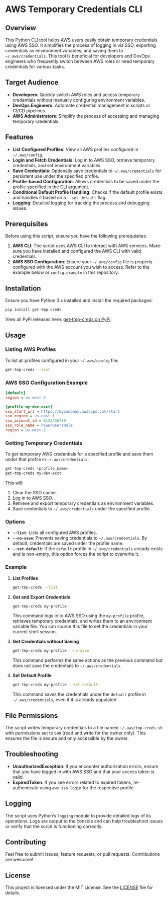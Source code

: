 # AWS Temporary Credentials CLI

## Overview

This Python CLI tool helps AWS users easily obtain temporary credentials using AWS SSO. It simplifies the process of logging in via SSO, exporting credentials as environment variables, and saving them to `~/.aws/credentials`. This tool is beneficial for developers and DevOps engineers who frequently switch between AWS roles or need temporary credentials for various tasks.

## Target Audience

- **Developers**: Quickly switch AWS roles and access temporary credentials without manually configuring environment variables.
- **DevOps Engineers**: Automate credential management in scripts or CI/CD pipelines.
- **AWS Administrators**: Simplify the process of accessing and managing temporary credentials.

## Features

- **List Configured Profiles**: View all AWS profiles configured in `~/.aws/config`.
- **Login and Fetch Credentials**: Log in to AWS SSO, retrieve temporary credentials, and set environment variables.
- **Save Credentials**: Optionally save credentials to `~/.aws/credentials` for persistent use under the specified profile.
- **Profile-based Configuration**: Allows credentials to be saved under the profile specified in the CLI argument.
- **Conditional Default Profile Handling**: Checks if the default profile exists and handles it based on a `--set-default` flag.
- **Logging**: Detailed logging for tracking the process and debugging issues.

## Prerequisites

Before using this script, ensure you have the following prerequisites:

1. **AWS CLI**: The script uses AWS CLI to interact with AWS services. Make sure you have installed and configured the AWS CLI with valid credentials.
2. **AWS SSO Configuration**: Ensure your `~/.aws/config` file is properly configured with the AWS account you wish to access. Refer to the example below or `config.example` in this repository.

## Installation

Ensure you have Python 3.x installed and install the required packages:

```bash
pip install get-tmp-creds
```

View all PyPi releases here: [get-tmp-creds on PyPi](https://pypi.org/project/get-tmp-creds/).

## Usage

### Listing AWS Profiles

To list all profiles configured in your `~/.aws/config` file:

```bash
get-tmp-creds --list
```

### AWS SSO Configuration Example

```ini
[default]
region = us-west-2

[profile my-dev-acct]
sso_start_url = https://mycompany.awsapps.com/start
sso_region = us-east-1
sso_account_id = 0123456789
sso_role_name = PowerUsersRole
region = us-west-2
```

### Getting Temporary Credentials

To get temporary AWS credentials for a specified profile and save them under that profile in `~/.aws/credentials`:

```bash
get-tmp-creds <profile_name>
get-tmp-creds my-dev-acct
```

This will:
1. Clear the SSO cache.
2. Log in to AWS SSO.
3. Retrieve and export temporary credentials as environment variables.
4. Save credentials to `~/.aws/credentials` under the specified profile.

### Options

- **`--list`**: Lists all configured AWS profiles.
- **`--no-save`**: Prevents saving credentials to `~/.aws/credentials`. By default, credentials are saved under the profile name.
- **`--set-default`**: If the `default` profile in `~/.aws/credentials` already exists and is non-empty, this option forces the script to overwrite it.

### Example

1. **List Profiles**

    ```bash
    get-tmp-creds --list
    ```

2. **Get and Export Credentials**

    ```bash
    get-tmp-creds my-profile
    ```

    This command logs in to AWS SSO using the `my-profile` profile, retrieves temporary credentials, and writes them to an environment variable file. You can source this file to set the credentials in your current shell session.

3. **Get Credentials without Saving**

    ```bash
    get-tmp-creds my-profile --no-save
    ```

    This command performs the same actions as the previous command but does not save the credentials to `~/.aws/credentials`.

4. **Set Default Profile**

    ```bash
    get-tmp-creds my-profile --set-default
    ```

    This command saves the credentials under the `default` profile in `~/.aws/credentials`, even if it is already populated.

## File Permissions

The script writes temporary credentials to a file named `~/.aws/tmp-creds.sh` with permissions set to `600` (read and write for the owner only). This ensures the file is secure and only accessible by the owner.

## Troubleshooting

- **UnauthorizedException**: If you encounter authorization errors, ensure that you have logged in with AWS SSO and that your access token is valid.
- **ExpiredToken**: If you see errors related to expired tokens, re-authenticate using `aws sso login` for the respective profile.

## Logging

The script uses Python’s `logging` module to provide detailed logs of its operations. Logs are output to the console and can help troubleshoot issues or verify that the script is functioning correctly.

## Contributing

Feel free to submit issues, feature requests, or pull requests. Contributions are welcome!

## License

This project is licensed under the MIT License. See the [LICENSE](LICENSE) file for details.